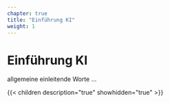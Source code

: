 ```yaml
---
chapter: true
title: "Einführung KI"
weight: 1
---
```



# Einführung KI

allgemeine einleitende Worte ...


{{< children description="true" showhidden="true" >}}
